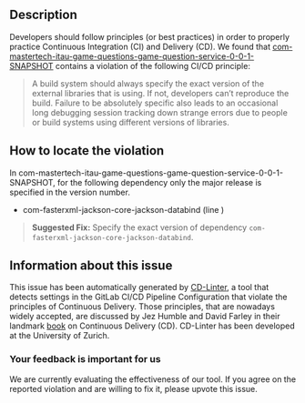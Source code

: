 
## Description
Developers should follow principles (or best practices) in order to properly practice Continuous Integration (CI) and Delivery (CD).
We found that [com-mastertech-itau-game-questions-game-question-service-0-0-1-SNAPSHOT](https://gitlab.com/michelsantos10/game-question-service/blob/master/.gitlab-ci.yml) contains a violation of the following CI/CD principle:

> A build system should always specify the exact version of the external libraries that is using.
If not, developers can’t reproduce the build. Failure to be absolutely specific also leads to an occasional long debugging session tracking down strange errors due to people or build systems using different versions of libraries.

## How to locate the violation

In com-mastertech-itau-game-questions-game-question-service-0-0-1-SNAPSHOT, for the following dependency only the major release is specified in the version number.

* com-fasterxml-jackson-core-jackson-databind (line )

> **Suggested Fix:** Specify the exact version of dependency `com-fasterxml-jackson-core-jackson-databind`.

## Information about this issue

This issue has been automatically generated by [CD-Linter](https://gitlab.com/Jancso/configuration-analytics), a tool that detects settings in the GitLab CI/CD Pipeline Configuration that violate the principles of Continuous Delivery. Those principles, that are nowadays widely accepted, are discussed by Jez Humble and David Farley in their landmark [book](https://www.oreilly.com/library/view/continuous-delivery-reliable/9780321670250/) on Continuous Delivery (CD). CD-Linter has been developed at the University of Zurich.

### Your feedback is important for us
We are currently evaluating the effectiveness of our tool. If you agree on the reported violation and are willing to fix it, please upvote this issue.